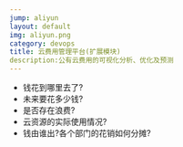 ```yaml
---
jump: aliyun
layout: default
img: aliyun.png
category: devops
title: 云费用管理平台(扩展模块)
description:公有云费用的可视化分析、优化及预测
---
```


 * 钱花到哪里去了?
 * 未来要花多少钱?
 * 是否存在浪费?
 * 云资源的实际使用情况?
 * 钱由谁出?各个部门的花销如何分摊?